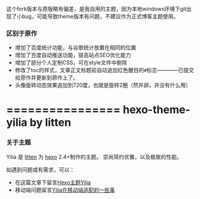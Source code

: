 
这个fork版本与原版略有偏差，是我自用的主题，因为本地windows环境下git出现了小bug，可能导致theme版本有问题，不建议作为正式博客主题使用。

### 区别于原作

* 增加了百度统计功能，与谷歌统计放置在相同的位置  
* 增加了百度自动推送功能，提高站点SEO优化能力  
* 增加了部分个人定制CSS，可在style文件中剔除  
* 修改了toc的样式，文章正文标题前自动追加红色醒目的`#`标志————已提交给原作并更新到原作上了。
* 头像旋转动态效果追加到720度，也就是旋转2圈（然并卵，并没有什么用）

================
**hexo-theme-yilia by litten**
================

### 关于主题

Yilia 是 [litten](http://litten.github.io/) 为 [hexo](https://github.com/tommy351/hexo) 2.4+制作的主题。
崇尚简约优雅，以及极致的性能。           
 
如遇到问题或有需求，可以：
* 在这篇文章下留言[Hexo主题Yilia](http://litten.github.io/2014/08/31/hexo-theme-yilia/)
* 移动端问题留言[Yilia在移动端适配的一些事](http://litten.github.io/2015/02/23/yilia-on-mobile/)
